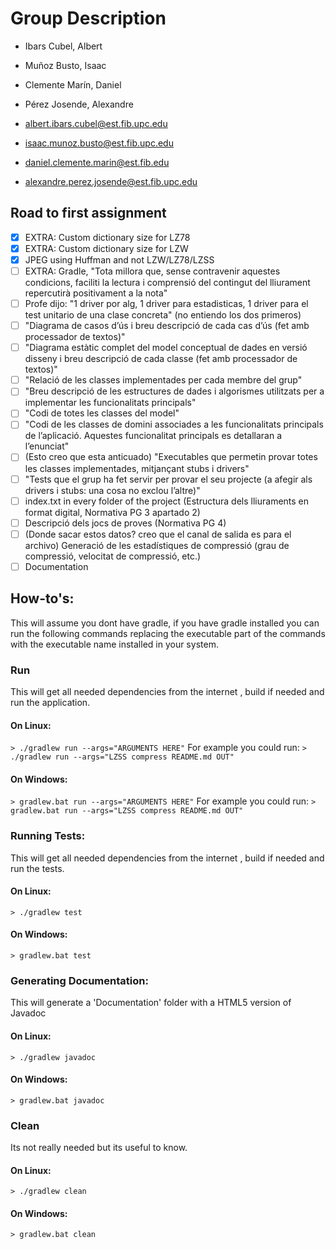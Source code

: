 # Group Description
- Ibars Cubel, Albert
- Muñoz Busto, Isaac
- Clemente Marín, Daniel
- Pérez Josende, Alexandre

- albert.ibars.cubel@est.fib.upc.edu
- isaac.munoz.busto@est.fib.upc.edu
- daniel.clemente.marin@est.fib.edu
- alexandre.perez.josende@est.fib.upc.edu

## Road to first assignment
- [x] EXTRA: Custom dictionary size for LZ78
- [x] EXTRA: Custom dictionary size for LZW
- [x] JPEG using Huffman and not LZW/LZ78/LZSS
- [ ] EXTRA: Gradle, "Tota millora que, sense contravenir aquestes condicions, faciliti la lectura i comprensió del contingut del lliurament repercutirà positivament a la nota"
- [ ] Profe dijo: "1 driver por alg, 1 driver para estadisticas, 1 driver para el test unitario de una clase concreta" (no entiendo los dos primeros)
- [ ] "Diagrama de casos d’ús i breu descripció de cada cas d’ús (fet amb processador de textos)"
- [ ] "Diagrama estàtic complet del model conceptual de dades en versió disseny i breu descripció de cada classe (fet amb processador de textos)"
- [ ] "Relació de les classes implementades per cada membre del grup"
- [ ] "Breu descripció de les estructures de dades i algorismes utilitzats per a implementar les funcionalitats principals"
- [ ] "Codi de totes les classes del model"
- [ ] "Codi de les classes de domini associades a les funcionalitats principals de l’aplicació. Aquestes funcionalitat principals es detallaran a l’enunciat"
- [ ] (Esto creo que esta anticuado) "Executables que permetin provar totes les classes implementades, mitjançant stubs i drivers"
- [ ] "Tests que el grup ha fet servir per provar el seu projecte (a afegir als drivers i stubs: una cosa no exclou l’altre)"
- [ ] index.txt in every folder of the project (Estructura dels lliuraments en format digital, Normativa PG 3 apartado 2)
- [ ] Descripció dels jocs de proves (Normativa PG 4)
- [ ] (Donde sacar estos datos? creo que el canal de salida es para el archivo) Generació de les estadístiques de compressió (grau de compressió, velocitat de compressió, etc.)
- [ ] Documentation

## How-to's:
This will assume you dont have gradle, if you have gradle installed you can run the following commands replacing the executable part of the commands with the executable name installed in your system.

### Run
This will get all needed dependencies from the internet , build if needed and run the application.
#### On Linux:
`> ./gradlew run --args="ARGUMENTS HERE"`
For example you could run:
`> ./gradlew run --args="LZSS compress README.md OUT"`
#### On Windows:
`> gradlew.bat run --args="ARGUMENTS HERE"`
For example you could run:
`> gradlew.bat run --args="LZSS compress README.md OUT"`

### Running Tests:
This will get all needed dependencies from the internet , build if needed and run the tests.
#### On Linux:
`> ./gradlew test`
#### On Windows:
`> gradlew.bat test`

### Generating Documentation:
This will generate a 'Documentation' folder with a HTML5 version of Javadoc
#### On Linux:
`> ./gradlew javadoc`
#### On Windows:
`> gradlew.bat javadoc`

### Clean
Its not really needed but its useful to know.
#### On Linux:
`> ./gradlew clean`
#### On Windows:
`> gradlew.bat clean`
